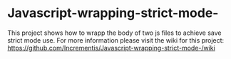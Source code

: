 # Javascript-wrapping-strict-mode-
This project shows how to wrapp the body of two js files to achieve save strict mode use. For more information please visit the wiki for this project: https://github.com/Incrementis/Javascript-wrapping-strict-mode-/wiki
